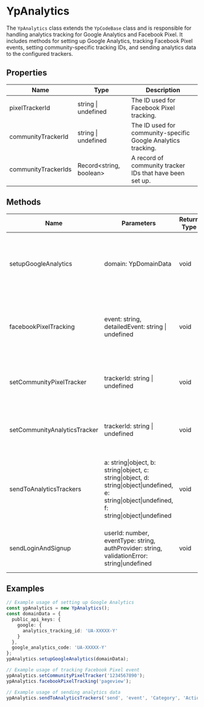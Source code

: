 # YpAnalytics

The `YpAnalytics` class extends the `YpCodeBase` class and is responsible for handling analytics tracking for Google Analytics and Facebook Pixel. It includes methods for setting up Google Analytics, tracking Facebook Pixel events, setting community-specific tracking IDs, and sending analytics data to the configured trackers.

## Properties

| Name                 | Type                        | Description                                      |
|----------------------|-----------------------------|--------------------------------------------------|
| pixelTrackerId       | string \| undefined         | The ID used for Facebook Pixel tracking.         |
| communityTrackerId   | string \| undefined         | The ID used for community-specific Google Analytics tracking. |
| communityTrackerIds  | Record<string, boolean>     | A record of community tracker IDs that have been set up. |

## Methods

| Name                        | Parameters                                      | Return Type | Description                                                                 |
|-----------------------------|-------------------------------------------------|-------------|-----------------------------------------------------------------------------|
| setupGoogleAnalytics        | domain: YpDomainData                            | void        | Sets up Google Analytics tracking using the provided domain data.           |
| facebookPixelTracking       | event: string, detailedEvent: string \| undefined | void        | Tracks a Facebook Pixel event, optionally with a detailed event description. |
| setCommunityPixelTracker    | trackerId: string \| undefined                  | void        | Sets the Facebook Pixel tracker ID for the community.                       |
| setCommunityAnalyticsTracker| trackerId: string \| undefined                  | void        | Sets the Google Analytics tracker ID for the community.                     |
| sendToAnalyticsTrackers     | a: string\|object, b: string\|object, c: string\|object, d: string\|object\|undefined, e: string\|object\|undefined, f: string\|object\|undefined | void | Sends analytics data to the configured trackers, with support for multiple parameters. |
| sendLoginAndSignup          | userId: number, eventType: string, authProvider: string, validationError: string\|undefined | void | Sends analytics data related to login and signup events.                    |

## Examples

```typescript
// Example usage of setting up Google Analytics
const ypAnalytics = new YpAnalytics();
const domainData = {
  public_api_keys: {
    google: {
      analytics_tracking_id: 'UA-XXXXX-Y'
    }
  },
  google_analytics_code: 'UA-XXXXX-Y'
};
ypAnalytics.setupGoogleAnalytics(domainData);

// Example usage of tracking Facebook Pixel event
ypAnalytics.setCommunityPixelTracker('1234567890');
ypAnalytics.facebookPixelTracking('pageview');

// Example usage of sending analytics data
ypAnalytics.sendToAnalyticsTrackers('send', 'event', 'Category', 'Action', 'Label', { dimension1: 'value' });
```